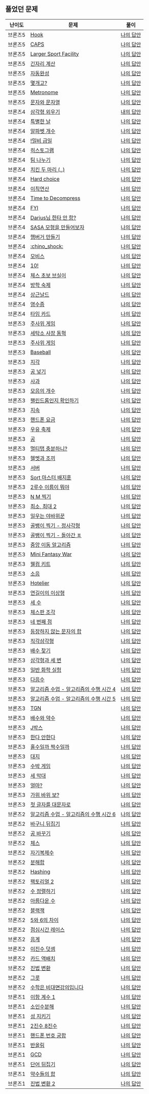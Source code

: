 
## 풀었던 문제

| 난이도  | 문제                                                               | 풀이                                                                                        |
|------|------------------------------------------------------------------|-------------------------------------------------------------------------------------------|
| 브론즈5 | [Hook](https://www.acmicpc.net/problem/10189)                    | [나의 답안](https://github.com/LSapee/AlgorithmCPP/blob/main/boj_bronze/problem/num10189.cpp) |
| 브론즈5 | [CAPS](https://www.acmicpc.net/problem/15000)                    | [나의 답안](https://github.com/LSapee/AlgorithmCPP/blob/main/boj_bronze/problem/num15000.cpp) |
| 브론즈5 | [Larger Sport Facility](https://www.acmicpc.net/problem/16099)   | [나의 답안](https://github.com/LSapee/AlgorithmCPP/blob/main/boj_bronze/problem/num16099.cpp) |
| 브론즈5 | [긴자리 계산](https://www.acmicpc.net/problem/2338)                   | [나의 답안](https://github.com/LSapee/AlgorithmCPP/blob/main/boj_bronze/problem/num2338.cpp)  |
| 브론즈5 | [자동완성](https://www.acmicpc.net/problem/24883)                    | [나의 답안](https://github.com/LSapee/AlgorithmCPP/blob/main/boj_bronze/problem/num24883.cpp) |
| 브론즈5 | [몇개고?](https://www.acmicpc.net/problem/27294)                    | [나의 답안](https://github.com/LSapee/AlgorithmCPP/blob/main/boj_bronze/problem/num27294.cpp) |
| 브론즈5 | [Metronome](https://www.acmicpc.net/problem/27389)               | [나의 답안](https://github.com/LSapee/AlgorithmCPP/blob/main/boj_bronze/problem/num27389.cpp) |
| 브론즈5 | [문자와 문자열](https://www.acmicpc.net/problem/27866)                 | [나의 답안](https://github.com/LSapee/AlgorithmCPP/blob/main/boj_bronze/problem/num27866.cpp) |
| 브론즈4 | [삼각형 외우기](https://www.acmicpc.net/problem/10101)                 | [내의 답안](https://github.com/LSapee/AlgorithmCPP/blob/main/boj_bronze/problem/num10101.cpp) |
| 브론즈4 | [특별한 날](https://www.acmicpc.net/problem/10768)                   | [나의 답안](https://github.com/LSapee/AlgorithmCPP/blob/main/boj_bronze/problem/num10768.cpp) |
| 브론즈4 | [알파벳 개수](https://www.acmicpc.net/problem/10808)                  | [나의 답안](https://github.com/LSapee/AlgorithmCPP/blob/main/boj_bronze/problem/num10808.cpp) |
| 브론즈4 | [!밀비 급일](https://www.acmicpc.net/problem/11365)                  | [나의 답안](https://github.com/LSapee/AlgorithmCPP/blob/main/boj_bronze/problem/num11365.cpp) |
| 브론즈4 | [히스토그램](https://www.acmicpc.net/problem/13752)                   | [나의 답안](https://github.com/LSapee/AlgorithmCPP/blob/main/boj_bronze/problem/num13752.cpp) |
| 브론즈4 | [팀 나누기](https://www.acmicpc.net/problem/13866)                   | [나의 답안](https://github.com/LSapee/AlgorithmCPP/blob/main/boj_bronze/problem/num13866.cpp) |
| 브론즈4 | [치킨 두 마리 (..)](https://www.acmicpc.net/problem/14489)            | [나의 답안](https://github.com/LSapee/AlgorithmCPP/blob/main/boj_bronze/problem/num14489.cpp) |
| 브론즈4 | [Hard choice](https://www.acmicpc.net/problem/15059)             | [나의 답안](https://github.com/LSapee/AlgorithmCPP/blob/main/boj_bronze/problem/num15059.cpp) |
| 브론즈4 | [이칙연산](https://www.acmicpc.net/problem/15726)                    | [나의 답안](https://github.com/LSapee/AlgorithmCPP/blob/main/boj_bronze/problem/num15726.cpp) |
| 브론즈4 | [Time to Decompress](https://www.acmicpc.net/problem/17010)      | [나의 답안](https://github.com/LSapee/AlgorithmCPP/blob/main/boj_bronze/problem/num17010.cpp) |
| 브론즈4 | [FYI](https://www.acmicpc.net/problem/17863)                     | [나의 답안](https://github.com/LSapee/AlgorithmCPP/blob/main/boj_bronze/problem/num17863.cpp) |
| 브론즈4 | [Darius님 한타 안 함?](https://www.acmicpc.net/problem/20499)         | [나의 답안](https://github.com/LSapee/AlgorithmCPP/blob/main/boj_bronze/problem/num20499.cpp) |
| 브론즈4 | [SASA 모형을 만들어보자](https://www.acmicpc.net/problem/23825)          | [나의 답안](https://github.com/LSapee/AlgorithmCPP/blob/main/boj_bronze/problem/num23825.cpp) |
| 브론즈4 | [햄버거 만들기](https://www.acmicpc.net/problem/25628)                 | [나의 답안](https://github.com/LSapee/AlgorithmCPP/blob/main/boj_bronze/problem/num25628.cpp) |
| 브론즈4 | [:chino_shock:](https://www.acmicpc.net/problem/27310)           | [나의 답안](https://github.com/LSapee/AlgorithmCPP/blob/main/boj_bronze/problem/num27310.cpp) |
| 브론즈4 | [모비스](https://www.acmicpc.net/problem/28074)                     | [나의 답안](https://github.com/LSapee/AlgorithmCPP/blob/main/boj_bronze/problem/num28074.cpp) |
| 브론즈4 | [10!](https://www.acmicpc.net/problem/28352)                     | [나의 답안](https://github.com/LSapee/AlgorithmCPP/blob/main/boj_bronze/problem/num28352.cpp) |
| 브론즈4 | [체스 초보 브실이](https://www.acmicpc.net/problem/29725)               | [나의 답안](https://github.com/LSapee/AlgorithmCPP/blob/main/boj_bronze/problem/num29725.cpp) |
| 브론즈4 | [방학 숙제](https://www.acmicpc.net/problem/5532)                    | [나의 답안](https://github.com/LSapee/AlgorithmCPP/blob/main/boj_bronze/problem/num5532.cpp)  |
| 브론즈4 | [상근날드](https://www.acmicpc.net/problem/5543)                     | [나의 답안](https://github.com/LSapee/AlgorithmCPP/blob/main/boj_bronze/problem/num5543.cpp)  |
| 브론즈4 | [영수증](https://www.acmicpc.net/problem/5565)                      | [나의 답안](https://github.com/LSapee/AlgorithmCPP/blob/main/boj_bronze/problem/num5565.cpp)  |
| 브론즈4 | [타임 카드](https://www.acmicpc.net/problem/5575)                    | [나의 답안](https://github.com/LSapee/AlgorithmCPP/blob/main/boj_bronze/problem/num5575.cpp)  |
| 브론즈3 | [주사위 게임](https://www.acmicpc.net/problem/10103)                  | [나의 답안](https://github.com/LSapee/AlgorithmCPP/blob/main/boj_bronze/problem/num10103.cpp) |
| 브론즈3 | [세탁소 사장 동혁](https://www.acmicpc.net/problem/2720)                | [나의 답안](https://github.com/LSapee/AlgorithmCPP/blob/main/boj_bronze/problem/num2720.cpp)  |
| 브론즈3 | [주사위 게임](https://www.acmicpc.net/problem/2476)                   | [나의 답안](https://github.com/LSapee/AlgorithmCPP/blob/main/boj_bronze/problem/num2476.cpp)  |
| 브론즈3 | [Baseball](https://www.acmicpc.net/problem/10214)                | [나의 답안](https://github.com/LSapee/AlgorithmCPP/blob/main/boj_bronze/problem/num10214.cpp) |
| 브론즈3 | [지각](https://www.acmicpc.net/problem/10419)                      | [나의 답안](https://github.com/LSapee/AlgorithmCPP/blob/main/boj_bronze/problem/num10419.cpp) |
| 브론즈3 | [공 넣기](https://www.acmicpc.net/problem/10810)                    | [나의 답안](https://github.com/LSapee/AlgorithmCPP/blob/main/boj_bronze/problem/num10810.cpp) |
| 브론즈3 | [사과](https://www.acmicpc.net/problem/10833)                      | [나의 답안](https://github.com/LSapee/AlgorithmCPP/blob/main/boj_bronze/problem/num10833.cpp) |
| 브론즈3 | [모음의 개수](https://www.acmicpc.net/problem/10987)                  | [나의 답안](https://github.com/LSapee/AlgorithmCPP/blob/main/boj_bronze/problem/num10987.cpp) |
| 브론즈3 | [팰린드롬인지 확인하기](https://www.acmicpc.net/problem/10988)             | [나의 답안](https://github.com/LSapee/AlgorithmCPP/blob/main/boj_bronze/problem/num10988.cpp) |
| 브론즈3 | [지속](https://www.acmicpc.net/problem/11648)                      | [나의 답안](https://github.com/LSapee/AlgorithmCPP/blob/main/boj_bronze/problem/num11648.cpp) |
| 브론즈3 | [핸드폰 요금](https://www.acmicpc.net/problem/1267)                   | [나의 답안](https://github.com/LSapee/AlgorithmCPP/blob/main/boj_bronze/problem/num1267.cpp)  |
| 브론즈3 | [우유 축제](https://www.acmicpc.net/problem/14720)                   | [나의 답안](https://github.com/LSapee/AlgorithmCPP/blob/main/boj_bronze/problem/num14720.cpp) |
| 브론즈3 | [공](https://www.acmicpc.net/problem/1547)                        | [나의 답안](https://github.com/LSapee/AlgorithmCPP/blob/main/boj_bronze/problem/num1547.cpp)  |
| 브론즈3 | [멀티탭 충분하니?](https://www.acmicpc.net/problem/15780)               | [나의 답안](https://github.com/LSapee/AlgorithmCPP/blob/main/boj_bronze/problem/num15780.cpp) |
| 브론즈3 | [헬멧과 조끼](https://www.acmicpc.net/problem/15781)                  | [나의 답안](https://github.com/LSapee/AlgorithmCPP/blob/main/boj_bronze/problem/num15781.cpp) |
| 브론즈3 | [서버](https://www.acmicpc.net/problem/10409)                      | [나의 답안](https://github.com/LSapee/AlgorithmCPP/blob/main/boj_bronze/problem/num10409.cpp) |
| 브론즈3 | [Sort 마스터 배지훈](https://www.acmicpc.net/problem/17263)            | [나의 답안](https://github.com/LSapee/AlgorithmCPP/blob/main/boj_bronze/problem/num17263.cpp) |
| 브론즈3 | [2루수 이름이 뭐야](https://www.acmicpc.net/problem/17350)              | [나의 답안](https://github.com/LSapee/AlgorithmCPP/blob/main/boj_bronze/problem/num17350.cpp) |
| 브론즈3 | [N M 찍기](https://www.acmicpc.net/problem/18883)                  | [나의 답안](https://github.com/LSapee/AlgorithmCPP/blob/main/boj_bronze/problem/num18883.cpp) |
| 브론즈3 | [최소, 최대 2 ](https://www.acmicpc.net/problem/20053)               | [나의 답안](https://github.com/LSapee/AlgorithmCPP/blob/main/boj_bronze/problem/num20053.cpp) |
| 브론즈3 | [일우는 야바위꾼](https://www.acmicpc.net/problem/20361)                | [나의 답안](https://github.com/LSapee/AlgorithmCPP/blob/main/boj_bronze/problem/num20361.cpp) |
| 브론즈3 | [골뱅이 찍기 - 정사각형](https://www.acmicpc.net/problem/23794)           | [나의 답안](https://github.com/LSapee/AlgorithmCPP/blob/main/boj_bronze/problem/num23794.cpp) |
| 브론즈3 | [골뱅이 찍기 - 돌아간 ㅍ](https://www.acmicpc.net/problem/23812)          | [나의 답안](https://github.com/LSapee/AlgorithmCPP/blob/main/boj_bronze/problem/num23812.cpp) |
| 브론즈3 | [중앙 이동 알고리즘](https://www.acmicpc.net/problem/2903)               | [나의 답안](https://github.com/LSapee/AlgorithmCPP/blob/main/boj_bronze/problem/num2903.cpp)  |
| 브론즈3 | [Mini Fantasy War](https://www.acmicpc.net/problem/12790)        | [나의 답안](https://github.com/LSapee/AlgorithmCPP/blob/main/boj_bronze/problem/num12790.cpp) |
| 브론즈3 | [웰컴 키트](https://www.acmicpc.net/problem/30802)                   | [나의 답안](https://github.com/LSapee/AlgorithmCPP/blob/main/boj_bronze/problem/num30802.cpp) |
| 브론즈3 | [소음](https://www.acmicpc.net/problem/2935)                       | [나의 답안](https://github.com/LSapee/AlgorithmCPP/blob/main/boj_bronze/problem/num2935.cpp)  |
| 브론즈3 | [Hotelier](https://www.acmicpc.net/problem/27481)                | [나의 답안](https://github.com/LSapee/AlgorithmCPP/blob/main/boj_bronze/problem/num27481.cpp) |
| 브론즈3 | [연길이의 이상형](https://www.acmicpc.net/problem/20540)                | [나의 답안](https://github.com/LSapee/AlgorithmCPP/blob/main/boj_bronze/problem/num20540.cpp) |
| 브론즈3 | [세 수](https://www.acmicpc.net/problem/2985)                      | [나의 답안](https://github.com/LSapee/AlgorithmCPP/blob/main/boj_bronze/problem/num2985.cpp)  |
| 브론즈3 | [체스판 조각](https://www.acmicpc.net/problem/3004)                   | [나의 답안](https://github.com/LSapee/AlgorithmCPP/blob/main/boj_bronze/problem/num3004.cpp)  |
| 브론즈3 | [네 번째 점](https://www.acmicpc.net/problem/3009)                   | [나의 답안](https://github.com/LSapee/AlgorithmCPP/blob/main/boj_bronze/problem/num3009.cpp)  |
| 브론즈3 | [등장하지 않는 문자의 합](https://www.acmicpc.net/problem/3059)            | [나의 답안](https://github.com/LSapee/AlgorithmCPP/blob/main/boj_bronze/problem/num3059.cpp)  |
| 브론즈3 | [직각삼각형](https://www.acmicpc.net/problem/4153)                    | [나의 답안](https://github.com/LSapee/AlgorithmCPP/blob/main/boj_bronze/problem/num4153.cpp)  |
| 브론즈3 | [배수 찾기](https://www.acmicpc.net/problem/4504)                    | [나의 답안](https://github.com/LSapee/AlgorithmCPP/blob/main/boj_bronze/problem/num4504.cpp)  |
| 브론즈3 | [삼각형과 세 변](https://www.acmicpc.net/problem/5073)                 | [나의 답안](https://github.com/LSapee/AlgorithmCPP/blob/main/boj_bronze/problem/num5073.cpp)  |
| 브론즈3 | [일반 화학 실험](https://www.acmicpc.net/problem/4766)                 | [나의 답안](https://github.com/LSapee/AlgorithmCPP/blob/main/boj_bronze/problem/num4766.cpp)  |
| 브론즈3 | [다음수](https://www.acmicpc.net/problem/4880)                      | [나의 답안](https://github.com/LSapee/AlgorithmCPP/blob/main/boj_bronze/problem/num4880.cpp)  |
| 브론즈3 | [알고리즘 수업 - 알고리즘의 수행 시간 4](https://www.acmicpc.net/problem/24265) | [나의 답안](https://github.com/LSapee/AlgorithmCPP/blob/main/boj_bronze/problem/num24265.cpp) |
| 브론즈3 | [알고리즘 수업 - 알고리즘의 수행 시간 5](https://www.acmicpc.net/problem/24266) | [나의 답안](https://github.com/LSapee/AlgorithmCPP/blob/main/boj_bronze/problem/num24266.cpp) |
| 브론즈3 | [TGN](https://www.acmicpc.net/problem/5063)                      | [나의 답안](https://github.com/LSapee/AlgorithmCPP/blob/main/boj_bronze/problem/num5063.cpp)  |
| 브론즈3 | [배수와 약수](https://www.acmicpc.net/problem/5086)                   | [나의 답안](https://github.com/LSapee/AlgorithmCPP/blob/main/boj_bronze/problem/num5086.cpp)  |
| 브론즈3 | [J박스](https://www.acmicpc.net/problem/5354)                      | [나의 답안](https://github.com/LSapee/AlgorithmCPP/blob/main/boj_bronze/problem/num5354.cpp)  |
| 브론즈3 | [한다 안한다](https://www.acmicpc.net/problem/5789)                   | [나의 답안](https://github.com/LSapee/AlgorithmCPP/blob/main/boj_bronze/problem/num5789.cpp)  |
| 브론즈3 | [홀수일까 짝수일까](https://www.acmicpc.net/problem/5988)                | [나의 답안](https://github.com/LSapee/AlgorithmCPP/blob/main/boj_bronze/problem/num5988.cpp)  |
| 브론즈3 | [대지](https://www.acmicpc.net/problem/9063)                       | [나의 답안](https://github.com/LSapee/AlgorithmCPP/blob/main/boj_bronze/problem/num9063.cpp)  |
| 브론즈3 | [수박 게임](https://www.acmicpc.net/problem/31868)                   | [나의 답안](https://github.com/LSapee/AlgorithmCPP/blob/main/boj_bronze/problem/num31868.cpp) |
| 브론즈3 | [세 막대](https://www.acmicpc.net/problem/14215)                    | [나의 답안](https://github.com/LSapee/AlgorithmCPP/blob/main/boj_bronze/problem/num14215.cpp) |
| 브론즈3 | [얼마?](https://www.acmicpc.net/problem/9325)                      | [나의 답안](https://github.com/LSapee/AlgorithmCPP/blob/main/boj_bronze/problem/num9325.cpp)  |
| 브론즈3 | [가위 바위 보?](https://www.acmicpc.net/problem/4493)                 | [나의 답안](https://github.com/LSapee/AlgorithmCPP/blob/main/boj_bronze/problem/num4493.cpp)  |
| 브론즈3 | [첫 글자를 대문자로](https://www.acmicpc.net/problem/4458)               | [나의 답안](https://github.com/LSapee/AlgorithmCPP/blob/main/boj_bronze/problem/num4458.cpp)  |
| 브론즈2 | [알고리즘 수업 - 알고리즘의 수행 시간 6](https://www.acmicpc.net/problem/24267) | [나의 답안](https://github.com/LSapee/AlgorithmCPP/blob/main/boj_bronze/problem/num24267.cpp) |
| 브론즈2 | [바구니 뒤집기](https://www.acmicpc.net/problem/10811)                 | [나의 답안](https://github.com/LSapee/AlgorithmCPP/blob/main/boj_bronze/problem/num10811.cpp) |
| 브론즈2 | [공 바꾸기](https://www.acmicpc.net/problem/10813)                   | [나의 답안](https://github.com/LSapee/AlgorithmCPP/blob/main/boj_bronze/problem/num10813.cpp) |
| 브론즈2 | [체스](https://www.acmicpc.net/problem/17122)                      | [나의 답안](https://github.com/LSapee/AlgorithmCPP/blob/main/boj_bronze/problem/num17122.cpp) |
| 브론즈2 | [자기복제수](https://www.acmicpc.net/problem/2028)                    | [나의 답안](https://github.com/LSapee/AlgorithmCPP/blob/main/boj_bronze/problem/num2028.cpp)  |
| 브론즈2 | [분해합](https://www.acmicpc.net/problem/2231)                      | [나의 답안](https://github.com/LSapee/AlgorithmCPP/blob/main/boj_bronze/problem/num2231.cpp)  |
| 브론즈2 | [Hashing](https://www.acmicpc.net/problem/15829)                 | [나의 답안](https://github.com/LSapee/AlgorithmCPP/blob/main/boj_bronze/problem/num15829.cpp) |
| 브론즈2 | [팩토리얼 2](https://www.acmicpc.net/problem/27433)                  | [나의 답안](https://github.com/LSapee/AlgorithmCPP/blob/main/boj_bronze/problem/num27433.cpp) |
| 브론즈2 | [수 정렬하기](https://www.acmicpc.net/problem/2750)                   | [나의 답안](https://github.com/LSapee/AlgorithmCPP/blob/main/boj_bronze/problem/num2750.cpp)  |
| 브론즈2 | [아름다운 수](https://www.acmicpc.net/problem/2774)                   | [나의 답안](https://github.com/LSapee/AlgorithmCPP/blob/main/boj_bronze/problem/num2774.cpp)  |
| 브론즈2 | [블랙잭](https://www.acmicpc.net/problem/2798)                      | [나의 답안](https://github.com/LSapee/AlgorithmCPP/blob/main/boj_bronze/problem/num2798.cpp)  |
| 브론즈2 | [5와 6의 차이](https://www.acmicpc.net/problem/2864)                 | [나의 답안](https://github.com/LSapee/AlgorithmCPP/blob/main/boj_bronze/problem/num2864.cpp)  |
| 브론즈2 | [점심시간 레이스](https://www.acmicpc.net/problem/28236)                | [나의 답안](https://github.com/LSapee/AlgorithmCPP/blob/main/boj_bronze/problem/num28236.cpp) |
| 브론즈2 | [음계](https://www.acmicpc.net/problem/2920)                       | [나의 답안](https://github.com/LSapee/AlgorithmCPP/blob/main/boj_bronze/problem/num2920.cpp)  |
| 브론즈2 | [이진수 덧셈](https://www.acmicpc.net/problem/1252)                   | [나의 답안](https://github.com/LSapee/AlgorithmCPP/blob/main/boj_bronze/problem/num1252.cpp)  |
| 브론즈2 | [카드 역배치](https://www.acmicpc.net/problem/10804)                  | [나의 답안](https://github.com/LSapee/AlgorithmCPP/blob/main/boj_bronze/problem/num10804.cpp) |
| 브론즈2 | [진법 변환](https://www.acmicpc.net/problem/2745)                    | [나의 답안](https://github.com/LSapee/AlgorithmCPP/blob/main/boj_bronze/problem/num2745.cpp)  |
| 브론즈2 | [그릇](https://www.acmicpc.net/problem/7567)                       | [나의 답안](https://github.com/LSapee/AlgorithmCPP/blob/main/boj_bronze/problem/num7567.cpp)  |
| 브론즈2 | [수학은 비대면강의입니다](https://www.acmicpc.net/problem/19532)            | [나의 답안](https://github.com/LSapee/AlgorithmCPP/blob/main/boj_bronze/problem/num19532.cpp) |
| 브론즈1 | [이항 계수 1](https://www.acmicpc.net/problem/11050)                 | [나의 답안](https://github.com/LSapee/AlgorithmCPP/blob/main/boj_bronze/problem/num11050.cpp) |
| 브론즈1 | [소인수분해](https://www.acmicpc.net/problem/11653)                   | [나의 답안](https://github.com/LSapee/AlgorithmCPP/blob/main/boj_bronze/problem/num11653.cpp) |
| 브론즈1 | [성 지키기](https://www.acmicpc.net/problem/1236)                    | [나의 답안](https://github.com/LSapee/AlgorithmCPP/blob/main/boj_bronze/problem/num1236.cpp)  |
| 브론즈1 | [2진수 8진수](https://www.acmicpc.net/problem/1373)                  | [나의 답안](https://github.com/LSapee/AlgorithmCPP/blob/main/boj_bronze/problem/num1373.cpp)  |
| 브론즈1 | [핸드폰 번호 궁합](https://www.acmicpc.net/problem/17202)               | [나의 답안](https://github.com/LSapee/AlgorithmCPP/blob/main/boj_bronze/problem/num17202.cpp) |
| 브론즈1 | [반올림](https://www.acmicpc.net/problem/2033)                      | [나의 답안](https://github.com/LSapee/AlgorithmCPP/blob/main/boj_bronze/problem/num2033.cpp)  |
| 브론즈1 | [GCD](https://www.acmicpc.net/problem/5344)                      | [나의 답안](https://github.com/LSapee/AlgorithmCPP/blob/main/boj_bronze/problem/num5344.cpp)  |
| 브론즈1 | [단어 뒤집기](https://www.acmicpc.net/problem/9093)                   | [나의 답안](https://github.com/LSapee/AlgorithmCPP/blob/main/boj_bronze/problem/num9093.cpp)  |
| 브론즈1 | [약수들의 합](https://www.acmicpc.net/problem/9506)                   | [나의 답안](https://github.com/LSapee/AlgorithmCPP/blob/main/boj_bronze/problem/num9506.cpp)  |
| 브론즈1 | [진법 변환 2](https://www.acmicpc.net/problem/11005)                 | [나의 답안](https://github.com/LSapee/AlgorithmCPP/blob/main/boj_bronze/problem/num11005.cpp) |
